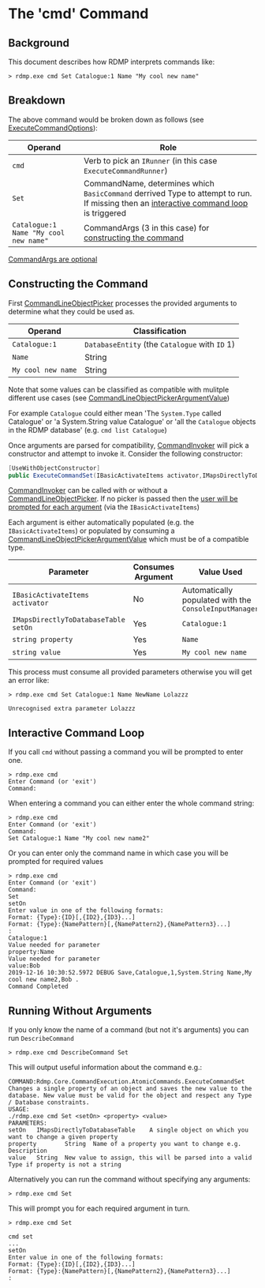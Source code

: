 ﻿# The 'cmd' Command

## Background

This document describes how RDMP interprets commands like:

```
> rdmp.exe cmd Set Catalogue:1 Name "My cool new name"
```

## Breakdown

The above command would be broken down as follows (see [ExecuteCommandOptions]):

| Operand | Role |
| ------------- | ------------- |
| `cmd` | Verb to pick an `IRunner` (in this case `ExecuteCommandRunner`) |
| `Set` | CommandName, determines which `BasicCommand` derrived Type to attempt to run.  If missing then an [interactive command loop] is triggered|
| `Catalogue:1 Name "My cool new name"`  | CommandArgs (3 in this case) for [constructing the command]|

[CommandArgs are optional](##running-without-arguments)
 
## Constructing the Command

First [CommandLineObjectPicker] processes the provided arguments to determine what they could be used as.

| Operand | Classification |
| ------------- | ------------- |
| `Catalogue:1` | `DatabaseEntity` (the `Catalogue` with `ID` 1) |
| `Name` | String|
| `My cool new name`  | String |
 
Note that some values can be classified as compatible with mulitple different use cases (see [CommandLineObjectPickerArgumentValue])

For example `Catalogue` could either mean 'The `System.Type` called Catalogue' or 'a System.String value Catalogue' or 'all the `Catalogue` objects in the RDMP database' (e.g. `cmd list Catalogue`)

Once arguments are parsed for compatibility, [CommandInvoker] will pick a constructor and attempt to invoke it.  Consider the following constructor:

```csharp
[UseWithObjectConstructor]
public ExecuteCommandSet(IBasicActivateItems activator,IMapsDirectlyToDatabaseTable setOn,string property, string value):base(activator)
```

[CommandInvoker] can be called with or without a [CommandLineObjectPicker].  If no picker is passed then the [user will be prompted for each argument](#running-without-arguments) (via the `IBasicActivateItems`)

Each argument is either automatically populated (e.g. the `IBasicActivateItems`) or populated by consuming a [CommandLineObjectPickerArgumentValue] which must be of a compatible type.

| Parameter | Consumes Argument | Value Used|
| ------------- | ------------- |------------- |
| `IBasicActivateItems activator` | No | Automatically populated with the `ConsoleInputManager` |
| `IMapsDirectlyToDatabaseTable setOn` | Yes | `Catalogue:1`|
| `string property`  | Yes | `Name`|
| `string value`  | Yes | `My cool new name` |

This process must consume all provided parameters otherwise you will get an error like:

```
> rdmp.exe cmd Set Catalogue:1 Name NewName Lolazzz

Unrecognised extra parameter Lolazzz
```


## Interactive Command Loop

If you call `cmd` without passing a command you will be prompted to enter one.

```
> rdmp.exe cmd
Enter Command (or 'exit')
Command:
```

When entering a command you can either enter the whole command string:

```
> rdmp.exe cmd
Enter Command (or 'exit')
Command:
Set Catalogue:1 Name "My cool new name2"
```

Or you can enter only the command name in which case you will be prompted for required values

```
> rdmp.exe cmd
Enter Command (or 'exit')
Command:
Set
setOn
Enter value in one of the following formats:
Format: {Type}:{ID}[,{ID2},{ID3}...]
Format: {Type}:{NamePattern}[,{NamePattern2},{NamePattern3}...]
:
Catalogue:1
Value needed for parameter
property:Name
Value needed for parameter
value:Bob
2019-12-16 10:30:52.5972 DEBUG Save,Catalogue,1,System.String Name,My cool new name2,Bob .
Command Completed
```

## Running Without Arguments

If you only know the name of a command (but not it's arguments) you can run `DescribeCommand`

```
> rdmp.exe cmd DescribeCommand Set
```

This will output useful information about the command e.g.:

```
COMMAND:Rdmp.Core.CommandExecution.AtomicCommands.ExecuteCommandSet
Changes a single property of an object and saves the new value to the database. New value must be valid for the object and respect any Type / Database constraints.
USAGE:
./rdmp.exe cmd Set <setOn> <property> <value>
PARAMETERS:
setOn   IMapsDirectlyToDatabaseTable    A single object on which you want to change a given property
property        String  Name of a property you want to change e.g. Description
value   String  New value to assign, this will be parsed into a valid Type if property is not a string
```

Alternatively you can run the command without specifying any arguments:

```
> rdmp.exe cmd Set
```

This will prompt you for each required argument in turn.

```
> rdmp.exe cmd Set

cmd set
...
setOn
Enter value in one of the following formats:
Format: {Type}:{ID}[,{ID2},{ID3}...]
Format: {Type}:{NamePattern}[,{NamePattern2},{NamePattern3}...]
:
```


[ExecuteCommandOptions]: ../Options/ExecuteCommandOptions.cs
[CommandLineObjectPicker]: ../Interactive/Picking/CommandLineObjectPicker.cs
[CommandLineObjectPickerArgumentValue]: ../Interactive/Picking/CommandLineObjectPickerArgumentValue.cs
[CommandInvoker]: ../../CommandExecution/CommandInvoker.cs
[interactive command loop]: ##interactive-command-loop
[constructing the command]: ##constructing-the-command